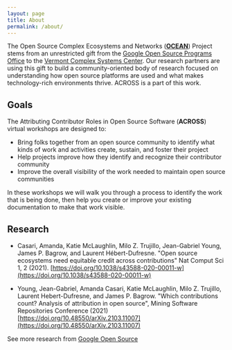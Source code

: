 ```yaml
---
layout: page
title: About
permalink: /about/
---
```


The Open Source Complex Ecosystems and Networks ([**OCEAN**](https://vermontcomplexsystems.org/partner/OCEAN/)) Project stems from an unrestricted gift from the [Google Open Source Programs Office](https://opensource.google/) to the [Vermont Complex Systems Center](https://vermontcomplexsystems.org/). Our research partners are using this gift to build a community-oriented body of research focused on understanding how open source platforms are used and what makes technology-rich environments thrive. ACROSS is a part of this work.

## Goals

The Attributing Contributor Roles in Open Source Software (**ACROSS**) virtual workshops are designed to:

* Bring folks together from an open source community to identify what kinds of work and activities create, sustain, and foster their project
* Help projects improve how they identify and recognize their contributor community
* Improve the overall visibility of the work needed to maintain open source communities

In these workshops we will walk you through a process to identify the work that is being done, then help you create or improve your existing documentation to make that work visible.

## Research

 * Casari, Amanda, Katie McLaughlin, Milo Z. Trujillo, Jean-Gabriel Young, James P. Bagrow, and Laurent Hébert-Dufresne. "Open source ecosystems need equitable credit across contributions" Nat Comput Sci 1, 2 (2021). [https://doi.org/10.1038/s43588-020-00011-w](https://doi.org/10.1038/s43588-020-00011-w)

 * Young, Jean-Gabriel, Amanda Casari, Katie McLaughlin, Milo Z. Trujillo, Laurent Hebert-Dufresne, and James P. Bagrow. "Which contributions count? Analysis of attribution in open source", Mining Software Repositories Conference (2021) [https://doi.org/10.48550/arXiv.2103.11007](https://doi.org/10.48550/arXiv.2103.11007)

See more research from [Google Open Source](https://opensource.google/documentation/publications/overview)